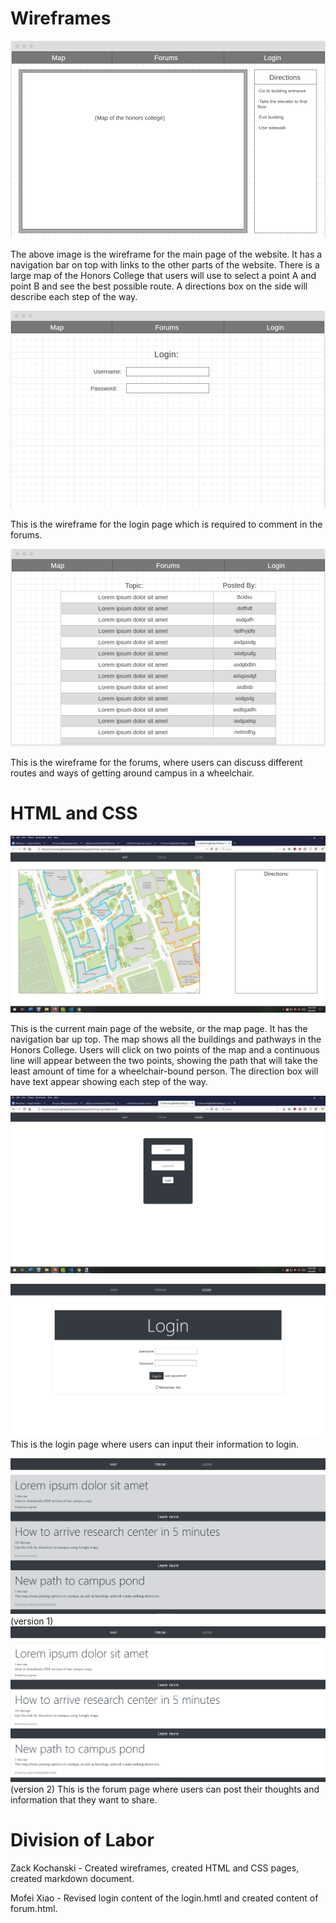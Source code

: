 # Wireframes

![map page wireframe](../images/mapwireframe.png)

The above image is the wireframe for the main page of the website. It has a navigation bar on top with links to the other parts of the website. There is a large map of the Honors College that users will use to select a point A and point B and see the best possible route. A directions box on the side will describe each step of the way.

![login page wireframe](../images/loginwireframe.png)

This is the wireframe for the login page which is required to comment in the forums. 

![forum page wireframe](../images/forumwireframe.png)

This is the wireframe for the forums, where users can discuss different routes and ways of getting around campus in a wheelchair. 

# HTML and CSS

![map page](../images/mappageimg.png)

This is the current main page of the website, or the map page. It has the navigation bar up top. The map shows all the buildings and pathways in the Honors College. Users will click on two points of the map and a continuous line will appear between the two points, showing the path that will take the least amount of time for a wheelchair-bound person. The direction box will have text appear showing each step of the way.

![login page](../images/loginimg.png)

![login page1](../images/loginpass.png)
This is the login page where users can input their information to login. 

![forum page](../images/forum-first-version.png)
(version 1)
![login page1](../images/forum-first-version1.png)
(version 2)
This is the forum page where users can post their thoughts and information that they want to share.

# Division of Labor

Zack Kochanski - Created wireframes, created HTML and CSS pages, created markdown document. 

Mofei Xiao - Revised login content of the login.hmtl  and created content of forum.html.

